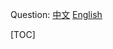 
Question: 
[中文](https://leetcode-cn.com/problems/34)
[English](https://leetcode.com/problems/34)

[TOC]
